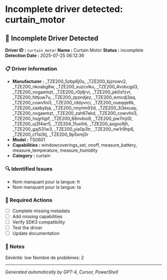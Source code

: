 # Incomplete driver detected: curtain_motor

## 🚨 Incomplete Driver Detected

**Driver ID :** `curtain_motor`
**Name :** Curtain Motor
**Status :** incomplete
**Detection Date :** 2025-07-25 06:12:36

### 📋 Driver Information
- **Manufacturer :** _TZE200_5zbp6j0u, _TZE200_bjzrowv2, _TZE200_nkoabg8w, _TZE200_xuzcvlku, _TZE200_4vobcgd3, _TZE200_nogaemzt, _TZE200_r0jdjrvi, _TZE200_pk0sfzvr, _TZE200_fdtjuw7u, _TZE200_zpzndjez, _TZE200_wmcdj3aq, _TZE200_cowvfni3, _TZE200_rddyvrci, _TZE200_nueqqe6k, _TZE200_xaabybja, _TZE200_rmymn92d, _TZE200_3i3exuay, _TZE200_nogaemzt, _TZE200_zah67ekd, _TZE200_cowvfni3, _TZE200_hsgrhjpf, _TZE200_68nvbio9, _TZE200_pw7mji0l, _TZE200_uj3f4wr5, _TZE204_1fuxihti, _TZE200_axgvo9jh, _TZE200_gaj531w3, _TZE200_yia0p3tr, _TZE200_nw1r9hp6, _TZE200_cf1sl3tj, _TZE200_9p5xmj5r
- **Model :** TS0601
- **Capabilities :** windowcoverings_set, onoff, measure_battery, measure_temperature, measure_humidity
- **Category :** curtain

### 🔍 Identified Issues
- Nom manquant pour la langue: fr
- Nom manquant pour la langue: ta

### 🎯 Required Actions
- [ ] Complete missing metadata
- [ ] Add missing capabilities
- [ ] Verify SDK3 compatibility
- [ ] Test the driver
- [ ] Update documentation

### 📝 Notes
Sévérité: low
Nombre de problèmes: 2

---
*Generated automatically by GPT-4, Cursor, PowerShell*

